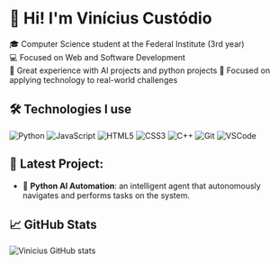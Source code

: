 # 👋 Hi! I'm Vinícius Custódio

🎓 Computer Science student at the Federal Institute (3rd year)  
💻 Focused on Web and Software Development  
🤖 Great experience with AI projects and python projects
🚀 Focused on applying technology to real-world challenges

## 🛠️ Technologies I use
![Python](https://img.shields.io/badge/-Python-3776AB?style=flat&logo=python&logoColor=white)
![JavaScript](https://img.shields.io/badge/-JavaScript-F7DF1E?style=flat&logo=javascript&logoColor=black)
![HTML5](https://img.shields.io/badge/-HTML5-E34F26?style=flat&logo=html5&logoColor=white)
![CSS3](https://img.shields.io/badge/-CSS3-1572B6?style=flat&logo=css3)
![C++](https://img.shields.io/badge/-C++-00599C?style=flat&logo=c%2B%2B)
![Git](https://img.shields.io/badge/-Git-F05032?style=flat&logo=git)
![VSCode](https://img.shields.io/badge/-VSCode-007ACC?style=flat&logo=visual-studio-code)

## 📂 Latest Project:
- 🤖 **Python AI Automation**: an intelligent agent that autonomously navigates and performs tasks on the system.

## 📈 GitHub Stats
![Vinicius GitHub stats](https://github-readme-stats.vercel.app/api?username=Vinnyfcec&show_icons=true&theme=tokyonight)
